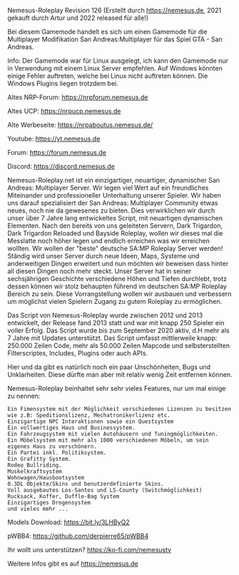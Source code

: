Nemesus-Roleplay Revision 126 (Erstellt durch https://nemesus.de, 2021 gekauft durch Artur und 2022 released für alle!)

Bei diesem Gamemode handelt es sich um einen Gamemode für die Multiplayer Modifikation San Andreas:Multiplayer für das Spiel GTA - San Andreas.

Info: Der Gamemode war für Linux ausgelegt, ich kann den Gamemode nur in Verwendung mit einem Linux Server empfehlen. Auf Windows könnten einige Fehler auftreten, welche bei Linux nicht auftreten können. Die Windows Plugins liegen trotzdem bei.

Altes NRP-Forum: https://nrpforum.nemesus.de

Altes UCP: https://nrpucp.nemesus.de

Alte Werbeseite: https://nrpaboutus.nemesus.de/

Youtube: https://yt.nemesus.de

Forum: https://forum.nemesus.de

Discord: https://discord.nemesus.de

Nemesus-Roleplay.net ist ein einzigartiger, neuartiger, dynamischer San Andreas: Multiplayer Server. Wir legen viel Wert auf ein freundliches Miteinander und professioneller Unterhaltung unserer Spieler. Wir haben uns darauf spezialisiert der San Andreas: Multiplayer Community etwas neues, noch nie da gewesenes zu bieten. Dies verwirklichen wir durch unser über 7 Jahre lang entwickeltes Script, mit neuartigen dynamischen Elementen. Nach den bereits von uns geleiteten Servern, Dark Trigardon, Dark Trigardon Reloaded und Bayside Roleplay, wollen wir dieses mal die Messlatte noch höher legen und endlich erreichen was wir erreichen wollten. Wir wollen der "beste" deutsche SA:MP Roleplay Server werden! Ständig wird unser Server durch neue Ideen, Maps, Systeme und anderweitigen Dingen erweitert und nun möchten wir beweisen dass hinter all diesen Dingen noch mehr steckt. Unser Server hat in seiner sechsjährigen Geschichte verschiedene Höhen und Tiefen durchlebt, trotz dessen können wir stolz behaupten führend im deutschen SA:MP Roleplay Bereich zu sein. Diese Vorrangstellung wollen wir ausbauen und verbessern um möglichst vielen Spielern Zugang zu gutem Roleplay zu ermöglichen.

Das Script von Nemesus-Roleplay wurde zwischen 2012 und 2013 entwickelt, der Release fand 2013 statt und war mit knapp 250 Spieler ein voller Erfolg. Das Script wurde bis zum September 2020 aktiv, d.H mehr als 7 Jahre mit Updates unterstützt. Das Script umfasst mittlerweile knapp: 250.000 Zeilen Code, mehr als 50.000 Zeilen Mapcode und selbsterstellten Filterscriptes, Includes, Plugins oder auch APIs.

Hier und da gibt es natürlich noch ein paar Unschönheiten, Bugs und Unklarheiten. Diese dürfte man aber mit relativ wenig Zeit entfernen können.

Nemesus-Roleplay beinhaltet sehr sehr vieles Features, nur um mal einige zu nennen:

    Ein Fimensystem mit der Möglichkeit verschiedenen Lizenzen zu besitzen wie z.B: Speditionslizenz, Mechatronikerlizenz etc.
    Einzigartige NPC Interaktionen sowie ein Questsystem
    Ein vollwertiges Haus und Businessystem.
    Ein Fahrzeugsystem mit vielen Autohäusern und Tuningmöglichkeiten.
    Ein Möbelsystem mit mehr als 1000 verschiedenen Möbeln, um sein eigenes Haus zu verschönern.
    Ein Partei inkl. Politiksystem.
    Ein Grafitty System.
    Rodeo Bullriding.
    Muskelkraftsystem
    Wohnwagen/Hausbootsystem
    0.3DL Objekte/Skins und benutzerdefinierte Skins.
    Voll ausgebautes Los-Santos und LS-County (Switchmöglichkeit)
    Rucksack, Koffer, Duffle-Bag System
    Einzigartiges Drogensystem
    und vieles mehr ...
    
Models Download: https://bit.ly/3LHByQ2

pWBB4: https://github.com/derpierre65/pWBB4

Ihr wollt uns unterstützen? https://ko-fi.com/nemesustv

Weitere Infos gibt es auf https://nemesus.de
